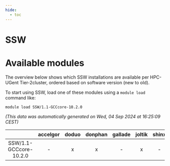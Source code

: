 ```yaml
---
hide:
  - toc
---
```


SSW
===

# Available modules


The overview below shows which SSW installations are available per HPC-UGent Tier-2cluster, ordered based on software version (new to old).

To start using SSW, load one of these modules using a `module load` command like:

```shell
module load SSW/1.1-GCCcore-10.2.0
```

*(This data was automatically generated on Wed, 04 Sep 2024 at 16:25:09 CEST)*  

| |accelgor|doduo|donphan|gallade|joltik|shinx|skitty|
| :---: | :---: | :---: | :---: | :---: | :---: | :---: | :---: |
|SSW/1.1-GCCcore-10.2.0|-|x|x|-|x|-|x|

